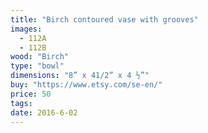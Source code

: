 ```yaml
---
title: "Birch contoured vase with grooves"
images:
  - 112A
  - 112B
wood: "Birch"
type: "bowl"
dimensions: "8” x 41/2” x 4 ½”"
buy: "https://www.etsy.com/se-en/"
price: 50
tags:
date: 2016-6-02
---
```


